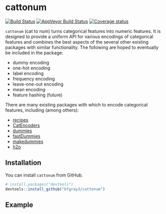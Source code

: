 
<!-- README.md is generated from README.Rmd. Please edit that file -->

# cattonum

[![Build
Status](https://travis-ci.org/bfgray3/cattonum.svg?branch=master)](https://travis-ci.org/bfgray3/cattonum)
[![AppVeyor Build
Status](https://ci.appveyor.com/api/projects/status/github/bfgray3/cattonum?branch=master&svg=true)](https://ci.appveyor.com/project/bfgray3/cattonum)
[![Coverage
status](https://codecov.io/gh/bfgray3/cattonum/branch/master/graph/badge.svg)](https://codecov.io/github/bfgray3/cattonum?branch=master)

`cattonum` (cat to num) turns categorical features into numeric
features. It is designed to provide a uniform API for various encodings
of categorical features and combines the best aspects of the several
other existing packages with similar functionality. The following are
hoped to eventually be included in the package:

  - dummy encoding
  - one-hot encoding
  - label encoding
  - frequency encoding
  - leave-one-out encoding
  - mean encoding
  - feature hashing (future)

There are many existing packages with which to encode categorical
features, including (among
    others):

  - [recipes](https://cran.r-project.org/web/packages/recipes/index.html)
  - [CatEncoders](https://cran.r-project.org/web/packages/CatEncoders/index.html)
  - [dummies](https://cran.r-project.org/web/packages/dummies/index.html)
  - [fastDummies](https://cran.r-project.org/web/packages/fastDummies/index.html)
  - [makedummies](https://cran.r-project.org/web/packages/makedummies/index.html)
  - [h2o](https://cran.r-project.org/web/packages/h2o/index.html)

## Installation

You can install `cattonum` from GitHub.

``` r
# install.packages("devtools")
devtools::install_github("bfgray3/cattonum")
```

## Example
